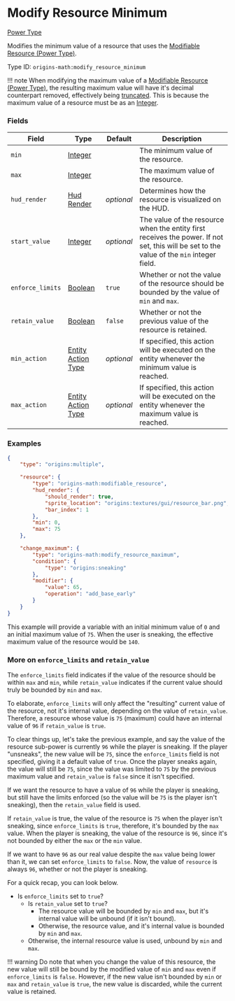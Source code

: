 # Modify Resource Minimum

[Power Type](../power_types.md)

Modifies the minimum value of a resource that uses the [Modifiable Resource (Power Type)](./modifiable_resource.md).

Type ID: `origins-math:modify_resource_minimum`

!!! note
	When modifying the maximum value of a [Modifiable Resource (Power Type)](./modifiable_resource.md), the resulting maximum value will have it's decimal counterpart removed, effectively being [truncated](https://en.wikipedia.org/wiki/Truncation). This is because the maximum value of a resource must be as an [Integer](https://origins.readthedocs.io/en/latest/types/data_types/integer/).

### Fields

| Field			| Type | Default | Description
|---------------|------|---------|-------------
| `min`				|[Integer](https://origins.readthedocs.io/en/latest/types/data_types/integer/)		|			 | The minimum value of the resource.
| `max`				|[Integer](https://origins.readthedocs.io/en/latest/types/data_types/integer/)		|			 | The maximum value of the resource.
| `hud_render`		|[Hud Render](https://origins.readthedocs.io/en/latest/types/data_types/hud_render/)| _optional_ | Determines how the resource is visualized on the HUD.
| `start_value`		|[Integer](https://origins.readthedocs.io/en/latest/types/data_types/integer/)		| _optional_ | The value of the resource when the entity first receives the power. If not set, this will be set to the value of the `min` integer field.
| `enforce_limits`	|[Boolean](https://origins.readthedocs.io/en/latest/types/data_types/boolean/)		|   `true`	 | Whether or not the value of the resource should be bounded by the value of `min` and `max`. |
| `retain_value`	|[Boolean](https://origins.readthedocs.io/en/latest/types/data_types/boolean/)		|   `false`	 | Whether or not the previous value of the resource is retained. |
| `min_action`		|[Entity Action Type](../entity_action_types.md)									| _optional_ | If specified, this action will be executed on the entity whenever the minimum value is reached.
| `max_action`		|[Entity Action Type](../entity_action_types.md)									| _optional_ | If specified, this action will be executed on the entity whenever the maximum value is reached.

### Examples

```json
{
	"type": "origins:multiple",

	"resource": {
		"type": "origins-math:modifiable_resource",
		"hud_render": {
			"should_render": true,
			"sprite_location": "origins:textures/gui/resource_bar.png",
			"bar_index": 1
		},
		"min": 0,
		"max": 75
	},

	"change_maximum": {
		"type": "origins-math:modify_resource_maximum",
		"condition": {
			"type": "origins:sneaking"
		},
		"modifier": {
			"value": 65,
			"operation": "add_base_early"
		}
	}
}
```

This example will provide a variable with an initial minimum value of `0` and an initial maximum value of `75`. When the user is sneaking, the effective maximum value of the resource would be `140`. 

### More on `enforce_limits` and `retain_value`

The `enforce_limits` field indicates if the value of the resource should be within `max` and `min`, while `retain_value` indicates if the current value should truly be bounded by `min` and `max`.

To elaborate, `enforce_limits` will only affect the "resulting" current value of the resource, not it's internal value, depending on the value of `retain_value`. Therefore, a resource whose value is `75` (maximum) could have an internal value of `96` if `retain_value` is `true`. 

To clear things up, let's take the previous example, and say the value of the resource sub-power is currently `96` while the player is sneaking. If the player "unsneaks", the new value will be `75`, since the `enforce_limits` field is not specified, giving it a default value of `true`. Once the player sneaks again, the value will still be `75`, since the value was limited to `75` by the previous maximum value and `retain_value` is `false` since it isn't specified.

If we want the resource to have a value of `96` while the player is sneaking, but still have the limits enforced (so the value will be `75` is the player isn't sneaking), then the `retain_value` field is used.

If `retain_value` is true, the value of the resource is `75` when the player isn't sneaking, since `enforce_limits` is `true`, therefore, it's bounded by the `max` value. When the player is sneaking, the value of the resource is `96`, since it's not bounded by either the `max` or the `min` value.

If we want to have `96` as our real value despite the `max` value being lower than it, we can set `enforce_limits` to `false`. Now, the value of `resource` is always `96`, whether or not the player is sneaking.

For a quick recap, you can look below.

- Is `enforce_limits` set to `true`?
	- Is `retain_value` set to `true`?
		- The resource value will be bounded by `min` and `max`, but it's internal value will be unbound (if it isn't bound).
		- Otherwise, the resource value, and it's internal value is bounded by `min` and `max`.
	- Otherwise, the internal resource value is used, unbound by `min` and `max`.

!!! warning
	Do note that when you change the value of this resource, the new value will still be bound by the modified value of `min` and `max` even if `enforce_limits` is `false`. However, if the new value isn't bounded by `min` or `max` and `retain_value` is `true`, the new value is discarded, while the current value is retained.